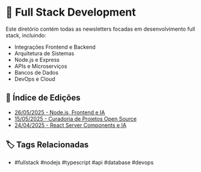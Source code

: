 # 🔄 Full Stack Development

Este diretório contém todas as newsletters focadas em desenvolvimento full stack, incluindo:

- Integrações Frontend e Backend
- Arquitetura de Sistemas
- Node.js e Express
- APIs e Microserviços
- Bancos de Dados
- DevOps e Cloud

## 📑 Índice de Edições
- [26/05/2025 - Node.js, Frontend e IA](newsletter-linkedin-26-05-2025.md)
- [15/05/2025 - Curadoria de Projetos Open Source](newsletter-linkedin-15-05-2025.md)
- [24/04/2025 - React Server Components e IA](newsletter-linkedin-24-04-2025.md)

## 🏷️ Tags Relacionadas
- #fullstack #nodejs #typescript #api #database #devops
